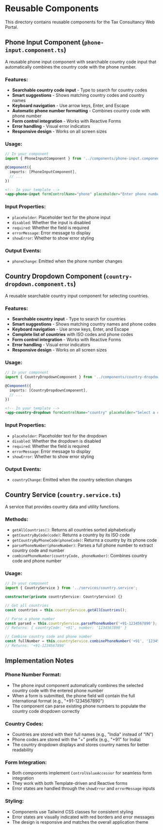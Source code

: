 # Reusable Components

This directory contains reusable components for the Tax Consultancy Web Portal.

## Phone Input Component (`phone-input.component.ts`)

A reusable phone input component with searchable country code input that automatically combines the country code with the phone number.

### Features:

- **Searchable country code input** - Type to search for country codes
- **Smart suggestions** - Shows matching country codes and country names
- **Keyboard navigation** - Use arrow keys, Enter, and Escape
- **Automatic phone number formatting** - Combines country code with phone number
- **Form control integration** - Works with Reactive Forms
- **Error handling** - Visual error indicators
- **Responsive design** - Works on all screen sizes

### Usage:

```typescript
// In your component
import { PhoneInputComponent } from '../components/phone-input.component';

@Component({
  imports: [PhoneInputComponent],
  // ...
})
```

```html
<!-- In your template -->
<app-phone-input formControlName="phone" placeholder="Enter phone number" [showError]="form.get('phone')?.invalid && form.get('phone')?.touched" errorMessage="Phone number is required"> </app-phone-input>
```

### Input Properties:

- `placeholder`: Placeholder text for the phone input
- `disabled`: Whether the input is disabled
- `required`: Whether the field is required
- `errorMessage`: Error message to display
- `showError`: Whether to show error styling

### Output Events:

- `phoneChange`: Emitted when the phone number changes

## Country Dropdown Component (`country-dropdown.component.ts`)

A reusable searchable country input component for selecting countries.

### Features:

- **Searchable country input** - Type to search for countries
- **Smart suggestions** - Shows matching country names and phone codes
- **Keyboard navigation** - Use arrow keys, Enter, and Escape
- **Complete list of countries** with ISO codes and phone codes
- **Form control integration** - Works with Reactive Forms
- **Error handling** - Visual error indicators
- **Responsive design** - Works on all screen sizes

### Usage:

```typescript
// In your component
import { CountryDropdownComponent } from '../components/country-dropdown.component';

@Component({
  imports: [CountryDropdownComponent],
  // ...
})
```

```html
<!-- In your template -->
<app-country-dropdown formControlName="country" placeholder="Select a country" [showError]="form.get('country')?.invalid && form.get('country')?.touched" errorMessage="Country is required"> </app-country-dropdown>
```

### Input Properties:

- `placeholder`: Placeholder text for the dropdown
- `disabled`: Whether the dropdown is disabled
- `required`: Whether the field is required
- `errorMessage`: Error message to display
- `showError`: Whether to show error styling

### Output Events:

- `countryChange`: Emitted when the country selection changes

## Country Service (`country.service.ts`)

A service that provides country data and utility functions.

### Methods:

- `getAllCountries()`: Returns all countries sorted alphabetically
- `getCountryByCode(code)`: Returns a country by its ISO code
- `getCountryByPhoneCode(phoneCode)`: Returns a country by its phone code
- `parsePhoneNumber(phoneNumber)`: Parses a full phone number to extract country code and number
- `combinePhoneNumber(countryCode, phoneNumber)`: Combines country code and phone number

### Usage:

```typescript
// In your component
import { CountryService } from '../services/country.service';

constructor(private countryService: CountryService) {}

// Get all countries
const countries = this.countryService.getAllCountries();

// Parse a phone number
const parsed = this.countryService.parsePhoneNumber('+91-1234567890');
// Returns: { countryCode: '+91', number: '1234567890' }

// Combine country code and phone number
const fullNumber = this.countryService.combinePhoneNumber('+91', '1234567890');
// Returns: '+91-1234567890'
```

## Implementation Notes

### Phone Number Format:

- The phone input component automatically combines the selected country code with the entered phone number
- When a form is submitted, the phone field will contain the full international format (e.g., "+91-1234567890")
- The component can parse existing phone numbers to populate the country code dropdown correctly

### Country Codes:

- Countries are stored with their full names (e.g., "India" instead of "IN")
- Phone codes are stored with the "+" prefix (e.g., "+91" for India)
- The country dropdown displays and stores country names for better readability

### Form Integration:

- Both components implement `ControlValueAccessor` for seamless form integration
- They work with both Template-driven and Reactive forms
- Error states are handled through the `showError` and `errorMessage` inputs

### Styling:

- Components use Tailwind CSS classes for consistent styling
- Error states are visually indicated with red borders and error messages
- The design is responsive and matches the overall application theme
